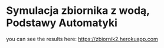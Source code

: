 # Symulacja zbiornika z wodą, Podstawy Automatyki
you can see the results here: https://zbiornik2.herokuapp.com
